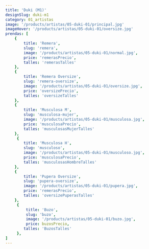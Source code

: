 ```yaml
---
title: 'Duki (M1)'
designSlug: duki-m1
category: 01_artistas
image: '/products/artistas/05-duki-01/principal.jpg'
imageHover: '/products/artistas/05-duki-01/oversize.jpg'
prendas: [
    {   
        title: 'Remera',
        slug: 'remera',          
        image: '/products/artistas/05-duki-01/normal.jpg',
        price: 'remerasPrecio',
        talles: 'remerasTalles'
    },
    {
        title: 'Remera Oversize',
        slug: 'remera-oversize',
        image: '/products/artistas/05-duki-01/oversize.jpg',
        price: 'oversizePrecio',
        talles: 'oversizeTalles'
    },
    {
        title: 'Musculosa M',
        slug: 'musculosa-mujer',
        image: '/products/artistas/05-duki-01/musculosa.jpg',
        price: 'musculosaPrecio',
        talles: 'musculosasMujerTalles'
    },
     {
        title: 'Musculosa H',
        slug: 'musculoso',
        image: '/products/artistas/05-duki-01/musculoso.jpg',
        price: 'musculosaPrecio',
        talles: 'musculosasHombreTalles'
    },
    {
        title: 'Pupera Oversize',
        slug: 'pupera-oversize',
        image: '/products/artistas/05-duki-01/pupera.jpg',
        price: 'remerasPrecio',
        talles: 'oversizePuperasTalles'
    },
     {
         title: 'Buzo',
         slug: 'buzo',
         image: '/products/artistas/05-duki-01/buzo.jpg',
         price: buzosPrecio,
        talles: 'BuzosTalles'
     },
]
---
```

